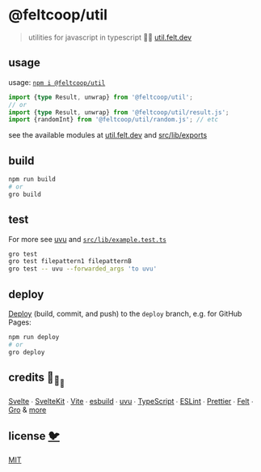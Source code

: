 # @feltcoop/util

> utilities for javascript in typescript 🦕🐋 [util.felt.dev](https://util.felt.dev)

## usage

usage: [`npm i @feltcoop/util`](https://www.npmjs.com/package/@feltcoop/util)

```ts
import {type Result, unwrap} from '@feltcoop/util';
// or
import {type Result, unwrap} from '@feltcoop/util/result.js';
import {randomInt} from '@feltcoop/util/random.js'; // etc
```

see the available modules at [util.felt.dev](https://util.felt.dev)
and [src/lib/exports](src/lib/exports.ts)

## build

```bash
npm run build
# or
gro build
```

## test

For more see [uvu](https://github.com/lukeed/uvu)
and [`src/lib/example.test.ts`](src/lib/example.test.ts)

```bash
gro test
gro test filepattern1 filepatternB
gro test -- uvu --forwarded_args 'to uvu'
```

## deploy

[Deploy](https://github.com/feltcoop/gro/blob/main/src/docs/deploy.md)
(build, commit, and push) to the `deploy` branch, e.g. for GitHub Pages:

```bash
npm run deploy
# or
gro deploy
```

## credits 🐢<sub>🐢</sub><sub><sub>🐢</sub></sub>

[Svelte](https://github.com/sveltejs/svelte) ∙
[SvelteKit](https://github.com/sveltejs/kit) ∙
[Vite](https://github.com/vitejs/vite) ∙
[esbuild](https://github.com/evanw/esbuild) ∙
[uvu](https://github.com/lukeed/uvu) ∙
[TypeScript](https://github.com/microsoft/TypeScript) ∙
[ESLint](https://github.com/eslint/eslint) ∙
[Prettier](https://github.com/prettier/prettier) ∙
[Felt](https://github.com/feltcoop/felt) ∙
[Gro](https://github.com/feltcoop/gro)
& [more](package.json)

## license [🐦](https://wikipedia.org/wiki/Free_and_open-source_software)

[MIT](LICENSE)
